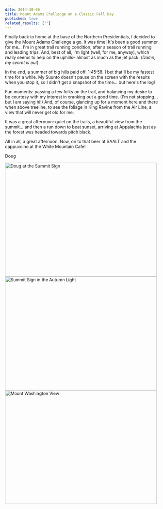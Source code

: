 ```yaml
---
date: 2014-10-06
title: Mount Adams Challenge on a Classic Fall Day
published: true
related_results: ['']
---
```


<p>Finally back to home at the base of the Northern Presidentials, I decided to give the Mount Adams Challenge a go. It was time! It's been a good summer for me… I'm in great trail running condition, after a season of trail running and leading trips. And, best of all, I'm light (well, for me, anyway), which really seems to help on the uphills– almost as much as the jet pack. (<em>Damn, my secret is out</em>)</p>
<p>In the end, a summer of big hills paid off. 1:45:58. I bet that'll be my fastest time for a while. My Suunto doesn't pause on the screen with the results when you stop it, so I didn't get a snapshot of the time… but here's the log!</p>
<p>Fun moments: passing a few folks on the trail, and balancing my desire to be courtesy with my interest in cranking out a good time. (I'm not stopping… but I am saying hi!) And, of course, glancing up for a moment here and there when above treeline, to see the foliage in King Ravine from the Air Line, a view that will never get old for me.</p>
<p>It was a great afternoon: quiet on the trails, a beautiful view from the summit… and then a run down to beat sunset, arriving at Appalachia just as the forest was headed towards pitch black.</p>
<p>All in all, a great afternoon. Now, on to that beer at SAALT and the cappuccino at the White Mountain Cafe!</p>
<p>Doug</p>
<img src="/images/uploads/classic-fall-doug.jpg" alt="Doug at the Summit Sign" width="500" height="375" class="img-fluid">
<img src="/images/uploads/classic-fall-summit-sign.jpg" alt="Summit Sign in the Autumn Light" width="500" height="375" class="img-fluid">
<img src="/images/uploads/classic-fall-view.jpg" alt="Mount Washington View" width="500" height="375" class="img-fluid">

